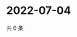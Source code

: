 # 2022-07-04

共 0 条

<!-- BEGIN WEIBO -->
<!-- 最后更新时间 Mon Jul 04 2022 02:17:18 GMT+0800 (China Standard Time) -->

<!-- END WEIBO -->
